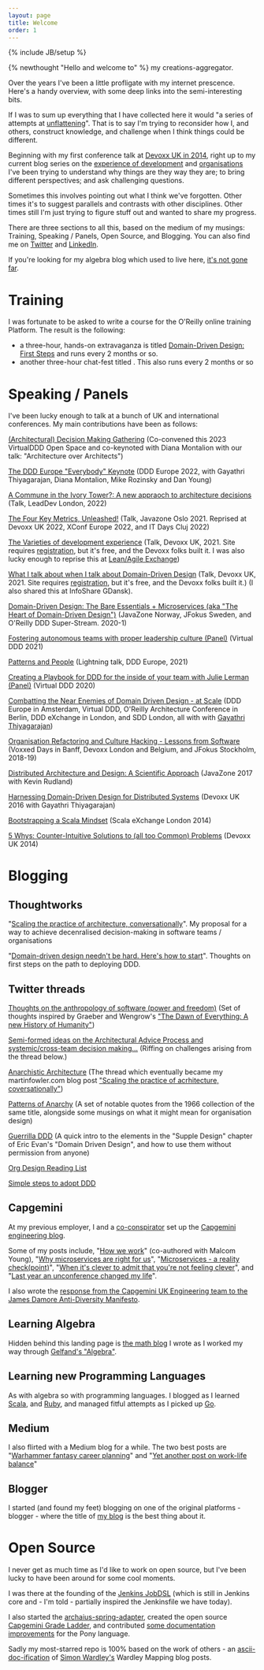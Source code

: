 ```yaml
---
layout: page
title: Welcome
order: 1
---
```

{% include JB/setup %}

{% newthought "Hello and welcome to" %} my creations-aggregator. 

Over the years I've been a little profligate with my internet prescence. Here's a handy overview, with some deep links into the semi-interesting bits.

If I was to sum up everything that I have collected here it would "a series of attempts at [unflattening](https://www.goodreads.com/book/show/23503006-unflattening)". That is to say I'm trying to reconsider how I, and others, construct knowledge, and challenge when I think things could be different.

Beginning with my first conference talk at [Devoxx UK in 2014](https://www.youtube.com/watch?v=znQtAIpXlP4), right up to my current blog series on the [experience of development](index-xp-of-dev.html) and [organisations](index.orgs.html) I've been trying to understand why things are they way they are; to bring different perspectives; and ask challenging questions.  

Sometimes this involves pointing out what I think we've forgotten. Other times it's to suggest parallels and contrasts with other disciplines.  Other times still I'm just trying to figure stuff out and wanted to share my progress.

There are three sections to all this, based on the medium of my musings: Training, Speaking / Panels, Open Source, and Blogging.  You can also find me on [Twitter](https://twitter.com/al94781) and [LinkedIn](https://www.linkedin.com/in/andrewharmellaw).

If you're looking for my algebra blog which used to live here, [it's not gone far](index-algebra.html).

# Training
I was fortunate to be asked to write a course for the O'Reilly online training Platform. The result is the following:

* a three-hour, hands-on extravaganza is titled [Domain-Driven Design: First Steps](https://learning.oreilly.com/live-training/courses/domain-driven-design-first-steps/0636920051628/) and runs every 2 months or so.
* another three-hour chat-fest titled [](). This also runs every 2 months or so

# Speaking / Panels
I've been lucky enough to talk at a bunch of UK and international conferences. My main contributions have been as follows:

[(Architectural) Decision Making Gathering](https://virtualddd.com/sessions/85) (Co-convened this 2023 VirtualDDD Open Space and co-keynoted with Diana Montalion with our talk: "Architecture over Architects")

[The DDD Europe "Everybody" Keynote](https://www.youtube.com/watch?v=FEqGObgM_ZU) (DDD Europe 2022, with Gayathri Thiyagarajan, Diana Montalion, Mike Rozinsky and Dan Young)

[A Commune in the Ivory Tower?: A new appraoch to architecture decisions](https://leaddev.com/london/video/commune-ivory-tower-new-approach-architecture-decisions) (Talk, LeadDev London, 2022)

[The Four Key Metrics, Unleashed!](https://www.youtube.com/watch?v=Fwp33XqPTEY) (Talk, Javazone Oslo 2021. Reprised at Devoxx UK 2022, XConf Europe 2022, and IT Days Cluj 2022)

[The Varieties of development experience](https://rokkit.live/event/devoxxuk21/talk/9704) (Talk, Devoxx UK, 2021. Site requires [registration](https://rokkit.live/home), but it's free, and the Devoxx folks built it.  I was also lucky enough to reprise this at [Lean/Agile Exchange](https://www.leanagileexchange.net/programme/varieties-development-experience))

[What I talk about when I talk about Domain-Driven Design](https://rokkit.live/event/devoxxuk21/talk/9703) (Talk, Devoxx UK, 2021. Site requires [registration](https://rokkit.live/home), but it's free, and the Devoxx folks built it.) (I also shared this at InfoShare GDansk).

[Domain-Driven Design: The Bare Essentials + Microservices (aka "The Heart of Domain-Driven Design")](https://www.youtube.com/watch?v=uBSrr7984GM) (JavaZone Norway, JFokus Sweden, and O'Reilly DDD Super-Stream. 2020-1)

[Fostering autonomous teams with proper leadership culture (Panel)](https://www.youtube.com/watch?v=kdpGPDGcbxA) (Virtual DDD 2021)

[Patterns and People](https://www.youtube.com/watch?v=ozB-60pGbDM) (Lightning talk, DDD Europe, 2021)

[Creating a Playbook for DDD for the inside of your team with Julie Lerman (Panel)](https://www.youtube.com/watch?v=GVa5vI19kZo) (Virtual DDD 2020)

[Combatting the Near Enemies of Domain Driven Design - at Scale](https://www.youtube.com/watch?v=4yr130f-1FE) (DDD Europe in Amsterdam, Virtual DDD, O'Reilly Architecture Conference in Berlin, DDD eXchange in London, and SDD London, all with with [Gayathri Thiyagarajan](https://twitter.com/gaythu_rajan))

[Organisation Refactoring and Culture Hacking - Lessons from Software](https://www.youtube.com/watch?v=_jqPxGShb90) (Voxxed Days in Banff, Devoxx London and Belgium, and JFokus Stockholm, 2018-19)

[Distributed Architecture and Design: A Scientific Approach](https://vimeo.com/181781920) (JavaZone 2017 with Kevin Rudland)

[Harnessing Domain-Driven Design for Distributed Systems](https://www.youtube.com/watch?v=j5tFNT55kmM) (Devoxx UK 2016 with Gayathri Thiyagarajan)

[Bootstrapping a Scala Mindset](https://skillsmatter.com/skillscasts/5835-bootstrapping-a-scala-mindset) (Scala eXchange London 2014)

[5 Whys: Counter-Intuitive Solutions to (all too Common) Problems](https://www.youtube.com/watch?v=znQtAIpXlP4) (Devoxx UK 2014)

# Blogging
## Thoughtworks
"[Scaling the practice of architecture, conversationally](https://martinfowler.com/articles/scaling-architecture-conversationally.html)". My proposal for a way to achieve decenralised decision-making in software teams / organisations

"[Domain-driven design needn't be hard. Here's how to start](https://www.thoughtworks.com/insights/blog/domain-driven-design-neednt-be-hard-heres-how-start)". Thoughts on first steps on the path to deploying DDD.

## Twitter threads
[Thoughts on the anthropology of software (power and freedom)](https://twitter.com/al94781/status/1564288746228416513) (Set of thoughts inspired by Graeber and Wengrow's ["The Dawn of Everything: A new History of Humanity"](https://www.goodreads.com/book/show/56269264-the-dawn-of-everything))

[Semi-formed ideas on the Architectural Advice Process and systemic/cross-team decision making…](https://twitter.com/al94781/status/1559220598424965120) (Riffing on challenges arising from the thread below.)

[Anarchistic Architecture](https://twitter.com/al94781/status/1341319003374039040) (The thread which eventually became my martinfowler.com blog post ["Scaling the practice of acrhitecture, coversationally"](https://martinfowler.com/articles/scaling-architecture-conversationally.html))

[Patterns of Anarchy](https://twitter.com/al94781/status/1332989267568635904) (A set of notable quotes from the 1966 collection of the same title, alongside some musings on what it might mean for organisation design)

[Guerrilla DDD](https://twitter.com/al94781/status/1315318060702748679) (A quick intro to the elements in the "Supple Design" chapter of Eric Evan's "Domain Driven Design", and how to use them without permission from anyone)

[Org Design Reading List](https://twitter.com/al94781/status/1355498372841549831)

[Simple steps to adopt DDD](https://twitter.com/al94781/status/1176152449226334209)

## Capgemini
At my previous employer, I and a [co-conspirator](https://twitter.com/tsphethean) set up the [Capgemini engineering blog](https://capgemini.github.io/).  

Some of my posts include, "[How we work](https://capgemini.github.io/development/how-we-work/)" (co-authored with Malcom Young), "[Why microservices are right for us](https://capgemini.github.io/architecture/why-microservices-are-right-for-us-pt1)", "[Microservices - a reality check(point)](https://capgemini.github.io/architecture/microservices-reality-check/)", "[When it's clever to admit that you're not feeling clever](https://capgemini.github.io/development/its-sometimes-clever-to-admit/)", and 
"[Last year an unconference changed my life](https://capgemini.github.io/learning/last-year-an-unconf/)".

I also wrote the [response from the Capgemini UK Engineering team to the James Damore Anti-Diversity Manifesto](https://capgemini.github.io/engineering/Capgemini-Engineering-Diversity-Manifesto/).

## Learning Algebra
Hidden behind this landing page is [the math blog](index-algebra.html) I wrote as I worked my way through [Gelfand's "Algebra"](https://www.goodreads.com/book/show/2140100.Algebra).

## Learning new Programming Languages
As with algebra so with programming languages. I blogged as I learned [Scala](https://scalaeyeforthejavaguy.blogspot.com/), and [Ruby](https://rubyeyeforthejavaguy.blogspot.com/), and managed fitful attempts as I picked up [Go](https://grokkinggolang.github.io/).

## Medium
I also flirted with a Medium blog for a while. The two best posts are "[Warhammer fantasy career planning](https://medium.com/@andrewharmellaw/warhammer-fantasy-career-planning-405b3b6f0d6a)" and "[Yet another post on work-life balance](https://medium.com/@andrewharmellaw/yet-another-post-on-work-life-balance-dc69781ed732)"

## Blogger
I started (and found my feet) blogging on one of the original platforms - blogger - where the title of [my blog](https://the-music-of-time.blogspot.com/) is the best thing about it.

# Open Source
I never get as much time as I'd like to work on open source, but I've been lucky to have been around for some cool moments.

I was there at the founding of the [Jenkins JobDSL](https://plugins.jenkins.io/job-dsl/) (which is still in Jenkins core and - I'm told - partially inspired the Jenkinsfile we have today).

I also started the [archaius-spring-adapter](https://github.com/andrewharmellaw/archaius-spring-adapter), created the open source [Capgemini Grade Ladder](https://github.com/Capgemini/grade-ladder), and contributed [some documentation improvements](https://github.com/ponylang/ponyc/issues/3098) for the Pony language.

Sadly my most-starred repo is 100% based on the work of others - an [ascii-doc-ification](https://github.com/andrewharmellaw/wardley-maps-book) of [Simon Wardley's](https://twitter.co/swardley) Wardley Mapping blog posts.